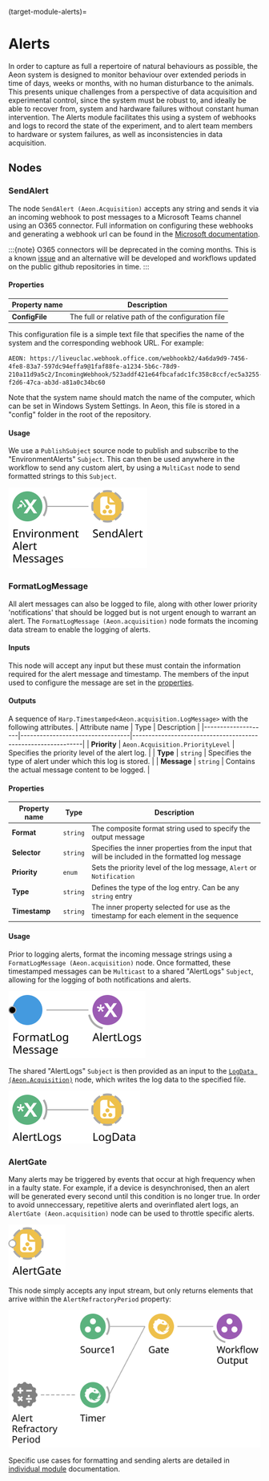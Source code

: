 (target-module-alerts)=
# Alerts

In order to capture as full a repertoire of natural behaviours as possible, the Aeon system is designed to monitor behaviour over extended periods in time of days, weeks or months, with no human disturbance to the animals. 
This presents unique challenges from a perspective of data acquisition and experimental control, since the system must be robust to, and ideally be able to recover from, system and hardware failures without constant human intervention. 
The Alerts module facilitates this using a system of webhooks and logs to record the state of the experiment, and to alert team members to hardware or system failures, as well as inconsistencies in data acquisition. 

## Nodes
### SendAlert
The node `SendAlert (Aeon.Acquisition)` accepts any string and sends it via an incoming webhook to post messages to a Microsoft Teams channel using an O365 connector. Full information on configuring these webhooks and generating a webhook url can be found in the [Microsoft documentation](https://learn.microsoft.com/en-us/microsoftteams/platform/webhooks-and-connectors/how-to/add-incoming-webhook?tabs=newteams%2Cdotnet).

:::{note}
O365 connectors will be deprecated in the coming months. This is a known [issue](aeon-experiments-github:issues/591) and an alternative will be developed and workflows updated on the public github repositories in time.
:::

#### Properties
| Property name      | Description                                                 |
|--------------------|-------------------------------------------------------------|
| **ConfigFile**     | The full or relative path of the configuration file         |


This configuration file is a simple text file that specifies the name of the system and the corresponding webhook URL. 
For example:

```
AEON: https://liveuclac.webhook.office.com/webhookb2/4a6da9d9-7456-4fe8-83a7-597dc94effa9@1faf88fe-a1234-5b6c-78d9-210a11d9a5c2/IncomingWebhook/523addf421e64fbcafadc1fc358c8ccf/ec5a3255-f2d6-47ca-ab3d-a81a0c34bc60
```

Note that the system name should match the name of the computer, which can be set in Windows System Settings. 
In Aeon, this file is stored in a "config" folder in the root of the repository. <!-- is this important? -->

#### Usage
<!-- Not immediately clear which is which, as PublishSubject is EnvironmentAlertMessages in the svg, and EnvironmentAlerts is presumably something that comes before PublishSubject? What is "This" in the 2nd sentence? is `MultiCast` an example of "sending custom alert"? is `MultiCast` `MultiCastSubject`? "this `Subject`? -->
We use a `PublishSubject` source node to publish and subscribe to the "EnvironmentAlerts" `Subject`. This can then be used anywhere in the workflow to send any custom alert, by using a `MultiCast` node to send formatted strings to this `Subject`. 

![SendAlertBase](../../workflows/EnvironmentAlertsBase.svg)

### FormatLogMessage
All alert messages can also be logged to file, along with other lower priority 'notifications' that should be logged but is not urgent enough to warrant an alert. 
The `FormatLogMessage (Aeon.acquisition)` node formats the incoming data stream to enable the logging of alerts. 

#### Inputs
This node will accept any input but these must contain the information required for the alert message and timestamp. 
The members of the input used to configure the message are set in the [properties](#properties-1).

#### Outputs
A sequence of `Harp.Timestamped<Aeon.acquisition.LogMessage>` with the following attributes. 
| Attribute name     | Type                             | Description                                                  |
|--------------------|----------------------------------|--------------------------------------------------------------|
| **Priority**       | `Aeon.Acquisition.PriorityLevel` | Specifies the priority level of the alert log.               |
| **Type**           | `string`                         | Specifies the type of alert under which this log is stored.  |
| **Message**        | `string`                         | Contains the actual message content to be logged.            |

#### Properties
| Property name        | Type            | Description                                                                                             |
|----------------------|-----------------|---------------------------------------------------------------------------------------------------------|
| **Format**           | `string`        | The composite format string used to specify the output message                                          |
| **Selector**         | `string`        | Specifies the inner properties from the input that will be included in the formatted log message        |
| **Priority**         | `enum`          | Sets the priority level of the log message, `Alert` or `Notification`                                   |
| **Type**             | `string`        | Defines the type of the log entry. Can be any `string` entry                                            |
| **Timestamp**        | `string`        | The inner property selected for use as the timestamp for each element in the sequence                   |

#### Usage
Prior to logging alerts, format the incoming message strings using a `FormatLogMessage (Aeon.acquisition)` node.
Once formatted, these timestamped messages can be `Multicast` to a shared "AlertLogs" `Subject`, allowing for the logging of both notifications and alerts.

![FormatLogMessage](../../workflows/formatLogMessage.svg)

The shared "AlertLogs" `Subject` is then provided as an input to the [`LogData (Aeon.Acquisition)`](./logging.md#logdata) node, which writes the log data to the specified file. 

![AlertLogs](../../workflows/alertLogs.svg)

### AlertGate
Many alerts may be triggered by events that occur at high frequency when in a faulty state. 
For example, if a device is desynchronised, then an alert will be generated every second until this condition is no longer true. 
In order to avoid unneccessary, repetitive alerts and overinflated alert logs, an `AlertGate (Aeon.acquisition)` node can be used to throttle specific alerts.

![AlertGate](../../workflows/alertGate.svg)

This node simply accepts any input stream, but only returns elements that arrive within the `AlertRefractoryPeriod`  property:

![AlertGate](../../workflows/alertGateDetail.svg)

<!-- TODO: Resolve broken module link-->
Specific use cases for formatting and sending alerts are detailed in [individual module](../HardwareDevices/) documentation.